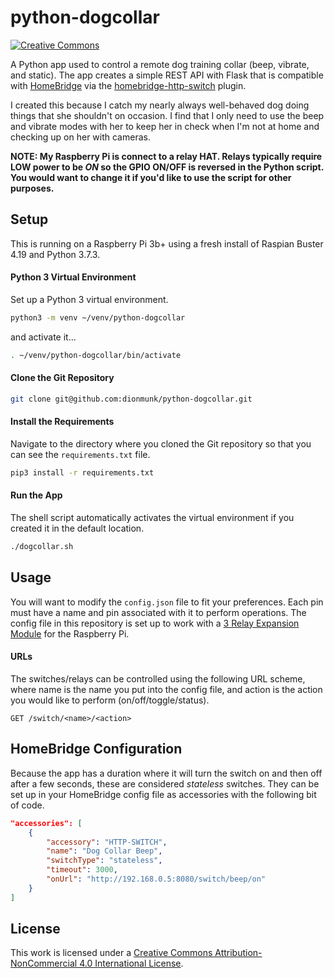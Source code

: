 # python-dogcollar

[![Creative Commons](https://flat.badgen.net/badge/license/CC-BY-NC-4.0/orange)](https://creativecommons.org/licenses/by-nc/4.0/)

A Python app used to control a remote dog training collar (beep, vibrate, and static). The app creates a simple REST API with Flask that is compatible with [HomeBridge](https://github.com/nfarina/homebridge) via the [homebridge-http-switch](https://github.com/Supereg/homebridge-http-switch) plugin.

I created this because I catch my nearly always well-behaved dog doing things that she shouldn't on occasion. I find that I only need to use the beep and vibrate modes with her to keep her in check when I'm not at home and checking up on her with cameras.

**NOTE: My Raspberry Pi is connect to a relay HAT. Relays typically require LOW power to be *ON* so the GPIO ON/OFF is reversed in the Python script. You would want to change it if you'd like to use the script for other purposes.**

## Setup

This is running on a Raspberry Pi 3b+ using a fresh install of Raspian Buster 4.19 and Python 3.7.3.

#### Python 3 Virtual Environment

Set up a Python 3 virtual environment.

````sh
python3 -m venv ~/venv/python-dogcollar
````

and activate it...

````sh
. ~/venv/python-dogcollar/bin/activate
````

#### Clone the Git Repository

````sh
git clone git@github.com:dionmunk/python-dogcollar.git
````

#### Install the Requirements

Navigate to the directory where you cloned the Git repository so that you can see the `requirements.txt` file.

````sh
pip3 install -r requirements.txt
````

#### Run the App

The shell script automatically activates the virtual environment if you created it in the default location.

````sh
./dogcollar.sh
````

## Usage

You will want to modify the `config.json` file to fit your preferences. Each pin must have a name and pin associated with it to perform operations. The config file in this repository is set up to work with a [3 Relay Expansion Module](https://amzn.to/38wlagr) for the Raspberry Pi.

#### URLs

The switches/relays can be controlled using the following URL scheme, where name is the name you put into the config file, and action is the action you would like to perform (on/off/toggle/status).

```
GET /switch/<name>/<action>
```

## HomeBridge Configuration

Because the app has a duration where it will turn the switch on and then off after a few seconds, these are considered *stateless* switches. They can be set up in your HomeBridge config file as accessories with the following bit of code.

```json
"accessories": [
    {
        "accessory": "HTTP-SWITCH",
        "name": "Dog Collar Beep",
        "switchType": "stateless",
        "timeout": 3000,
        "onUrl": "http://192.168.0.5:8080/switch/beep/on"
    }
]
```

## License

This work is licensed under a [Creative Commons Attribution-NonCommercial 4.0 International License](https://creativecommons.org/licenses/by-nc/4.0/).
